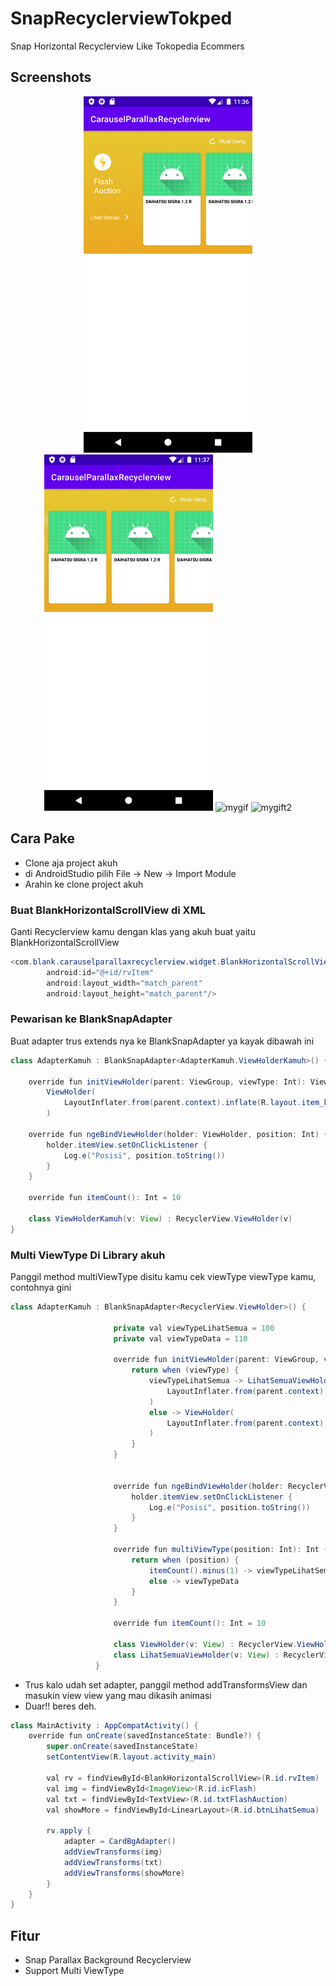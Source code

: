 # SnapRecyclerviewTokped
Snap Horizontal Recyclerview Like Tokopedia Ecommers

## Screenshots

<p align="center">
  <img src="ss/img1.png" width="270" alt="img1">
  <img src="ss/img2.png" width="270" alt="img2">
  <img src="ss/mygif.gif" width="270" alt="mygif">
  <img src="ss/mygift2.gif" width="270" alt="mygift2">
</p>

## Cara Pake
- Clone aja project akuh
- di AndroidStudio pilih File -> New -> Import Module
- Arahin ke clone project akuh

### Buat BlankHorizontalScrollView di XML
Ganti Recyclerview kamu dengan klas yang akuh buat yaitu BlankHorizontalScrollView

```java
<com.blank.carauselparallaxrecyclerview.widget.BlankHorizontalScrollView
        android:id="@+id/rvItem"
        android:layout_width="match_parent"
        android:layout_height="match_parent"/>
```

### Pewarisan ke BlankSnapAdapter
Buat adapter trus extends nya ke BlankSnapAdapter ya kayak dibawah ini

```java
class AdapterKamuh : BlankSnapAdapter<AdapterKamuh.ViewHolderKamuh>() {

    override fun initViewHolder(parent: ViewGroup, viewType: Int): ViewHolder =
        ViewHolder(
            LayoutInflater.from(parent.context).inflate(R.layout.item_kamu, parent, false)
        )

    override fun ngeBindViewHolder(holder: ViewHolder, position: Int) {
        holder.itemView.setOnClickListener {
            Log.e("Posisi", position.toString())
        }
    }

    override fun itemCount(): Int = 10

    class ViewHolderKamuh(v: View) : RecyclerView.ViewHolder(v)
}
```

### Multi ViewType Di Library akuh
Panggil method multiViewType disitu kamu cek viewType viewType kamu, contohnya gini

```java
class AdapterKamuh : BlankSnapAdapter<RecyclerView.ViewHolder>() {

                       private val viewTypeLihatSemua = 100
                       private val viewTypeData = 110

                       override fun initViewHolder(parent: ViewGroup, viewType: Int): RecyclerView.ViewHolder {
                           return when (viewType) {
                               viewTypeLihatSemua -> LihatSemuaViewHolder(
                                   LayoutInflater.from(parent.context).inflate(R.layout.item_lihatsemua, parent, false)
                               )
                               else -> ViewHolder(
                                   LayoutInflater.from(parent.context).inflate(R.layout.item_card_view, parent, false)
                               )
                           }
                       }


                       override fun ngeBindViewHolder(holder: RecyclerView.ViewHolder, position: Int) {
                           holder.itemView.setOnClickListener {
                               Log.e("Posisi", position.toString())
                           }
                       }

                       override fun multiViewType(position: Int): Int {
                           return when (position) {
                               itemCount().minus(1) -> viewTypeLihatSemua
                               else -> viewTypeData
                           }
                       }

                       override fun itemCount(): Int = 10

                       class ViewHolder(v: View) : RecyclerView.ViewHolder(v)
                       class LihatSemuaViewHolder(v: View) : RecyclerView.ViewHolder(v)
                   }
```

- Trus kalo udah set adapter, panggil method addTransformsView dan masukin view view yang mau dikasih animasi
- Duar!! beres deh.

```java
class MainActivity : AppCompatActivity() {
    override fun onCreate(savedInstanceState: Bundle?) {
        super.onCreate(savedInstanceState)
        setContentView(R.layout.activity_main)

        val rv = findViewById<BlankHorizontalScrollView>(R.id.rvItem)
        val img = findViewById<ImageView>(R.id.icFlash)
        val txt = findViewById<TextView>(R.id.txtFlashAuction)
        val showMore = findViewById<LinearLayout>(R.id.btnLihatSemua)

        rv.apply {
            adapter = CardBgAdapter()
            addViewTransforms(img)
            addViewTransforms(txt)
            addViewTransforms(showMore)
        }
    }
}
```

## Fitur
- Snap Parallax Background Recyclerview
- Support Multi ViewType